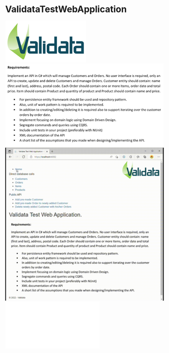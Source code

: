 # ValidataTestWebApplication
![Validata logo](ValidataTestWebApplication/Content/images/Validatalogo.webp)
![Validata issue description](ValidataTestWebApplication/Content/images/issue.png)
![Validata video guide](ValidataTestWebApplication/Content/video/videoguide.gif)
![Validata video guide](ValidataTestWebApplication/ValidataTestWebApplication.xml)
